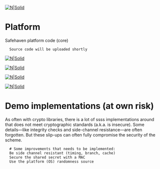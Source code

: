 [![N|Solid](https://safehaven.io/img/logo_color.png)](https://safehaven.io/)

# Platform
Safehaven platform code (core) 


```
  Source code will be uploaded shortly
```

[![N|Solid](https://github.com/Safehaven-io/Media/blob/master/loginMVP.png)](https://safehaven.io/)

[![N|Solid](https://github.com/Safehaven-io/Media/blob/master/MVP1.png)](https://safehaven.io/)

[![N|Solid](https://github.com/Safehaven-io/Media/blob/master/MVP2.png)](https://safehaven.io/)

[![N|Solid](https://github.com/Safehaven-io/Media/blob/master/MVP3.png)](https://safehaven.io/)

# Demo implementations (at own risk)

As often with crypto libraries, there is a lot of ssss implementations around that does not meet cryptographic standards (a.k.a. is insecure). Some details—like integrity checks and side-channel resistance—are often forgotten. But these slip-ups can often fully compromise the security of the scheme. 

```
  # Some improvements that needs to be implemented:
  Be side channel resistant (timing, branch, cache)
  Secure the shared secret with a MAC
  Use the platform (OS) randomness source
```


